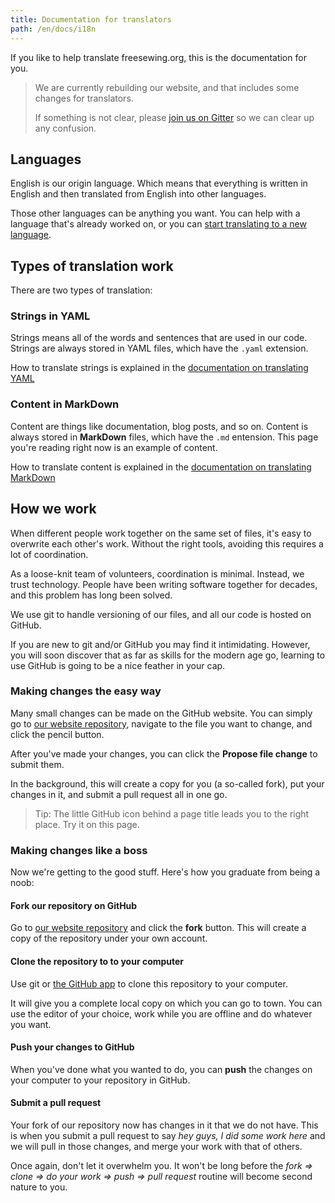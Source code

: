 ```yaml
---
title: Documentation for translators
path: /en/docs/i18n
---
```


If you like to help translate freesewing.org, this is the documentation for you.

> We are currently rebuilding our website, and that includes 
> some changes for translators.
>
> If something is not clear, please 
> [join us on Gitter](https://gitter.im/freesewing/freesewing)
> so we can clear up any confusion.

## Languages

English is our origin language. Which means that everything is written in English
and then translated from English into other languages.

Those other languages can be anything you want. You can help with a
language that's already worked on, or you can 
[start translating to a new language](#starting-a-new-language).


## Types of translation work

There are two types of translation:

### Strings in YAML

Strings means all of the words and sentences that are used in our code.
Strings are always stored in YAML files, which have the `.yaml` extension.

How to translate strings is explained in the [documentation on translating YAML](/docs/i18n/yaml)

### Content in MarkDown

Content are things like documentation, blog posts, and so on. 
Content is always stored in **MarkDown** files, which have the `.md` entension.
This page you're reading right now is an example of content.

How to translate content is explained in the [documentation on translating MarkDown](/docs/i18n/markdown)

## How we work

When different people work together on the same set of files,
it's easy to overwrite each other's work. Without the right tools, avoiding this
requires a lot of coordination. 

As a loose-knit team of volunteers, coordination is minimal. Instead, we trust technology.
People have been writing software together for decades, and this problem has long been solved.

We use git to handle versioning of our files, and all our code is hosted on GitHub.

If you are new to git and/or GitHub you may find it intimidating. However, you will soon discover
that as far as skills for the modern age go, learning to use GitHub is going to be a nice
feather in your cap.

### Making changes the easy way

Many small changes can be made on the GitHub website. 
You can simply go to 
[our website repository](https://github.com/freesewing/website),
navigate to the file you want to change, and click the pencil button.

After you've made your changes, you can click the **Propose file change** to submit them.

In the background, this will create a copy for you (a so-called fork), 
put your changes in it, and submit a pull request all in one go.

> Tip: The little GitHub icon behind a page title leads you to the right place. Try it on this page.

### Making changes like a boss

Now we're getting to the good stuff. Here's how you graduate from being a noob:

#### Fork our repository on GitHub

Go to [our website repository](https://github.com/freesewing/siteweb) 
and click the **fork** button.
This will create a copy of the repository under your own account.

#### Clone the repository to to your computer

Use git or [the GitHub app](https://desktop.github.com) to clone this repository to your computer.

It will give you a complete local copy on which you can go to town.
You can use the editor of your choice, work while you are offline and do whatever you want.

#### Push your changes to GitHub

When you've done what you wanted to do, you can **push** the changes
on your computer to your repository in GitHub.

#### Submit a pull request

Your fork of our repository now has changes in it that we do not have.
This is when you submit a pull request to say *hey guys, I did some work here*
and we will pull in those changes, and merge your work with that of others.


Once again, don't let it overwhelm you. 
It won't be long before the *fork => clone => do your work => push => pull request*
routine will become second nature to you.

